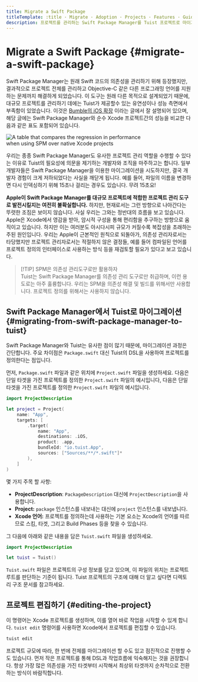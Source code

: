 ```yaml
---
title: Migrate a Swift Package
titleTemplate: :title · Migrate · Adoption · Projects · Features · Guides · Tuist
description: 프로젝트를 관리하는 Swift Package Manager를 Tuist 프로젝트로 마이그레이션 하는 방법을 알아봅니다.
---
```


# Migrate a Swift Package {#migrate-a-swift-package}

Swift Package Manager는 원래 Swift 코드의 의존성을 관리하기 위해 등장했지만, 결과적으로 프로젝트 전체를 관리하고 Objective-C 같은 다른 프로그래밍 언어를 지원하는 문제까지 해결하게 되었습니다. 이 도구는 원래 다른 목적으로 설계되었기 때문에, 대규모 프로젝트를 관리하기 데에는 Tuist가 제공할수 있는 유연성이나 성능 측면에서 부족함이 있었습니다. 이것은 [Bumble의 iOS 확장](https://medium.com/bumble-tech/scaling-ios-at-bumble-239e0fa009f2) 이라는 글에서 잘 설명되어 있으며, 해당 글에는 Swift Package Manager와 순수 Xcode 프로젝트간의 성능을 비교한 다음과 같은 표도 포함되어 있습니다.

<img style="max-width: 400px;" alt="A table that compares the regression in performance when using SPM over native Xcode projects" src="/images/guides/start/migrate/performance-table.webp">

우리는 종종 Swift Package Manager도 유사한 프로젝트 관리 역할을 수행할 수 있다는 이유로 Tuist의 필요성에 의문을 제기하는 개발자와 조직을 마주하고는 합니다. 일부 개발자들은 Swift Package Manager을 이용한 마이그레이션을 시도하지만, 결국 개발자 경험이 크게 저하되었다는 사실을 깨닫게 됩니다. 예를 들어, 파일의 이름을 변경하면 다시 인덱싱하기 위해 15초나 걸리는 경우도 있습니다. 무려 15초요!

**Apple이 Swift Package Manager를 대규모 프로젝트에 적합한 프로젝트 관리 도구로 발전시킬지는 여전히 불확실합니다.** 하지만, 현재로서는 그런 방향으로 나아간다는 뚜렷한 조짐은 보이지 않습니다. 사실 우리는 그와는 정반대의 흐름을 보고 있습니다. Apple은 Xcode에서 영감을 받아, 암시적 구성을 통해 편리함을 추구하는 방향으로 움직이고 있습니다. 하지만 이는 <LocalizedLink href="/guides/features/projects/cost-of-convenience">여러분도 아시다시피</LocalizedLink> 규모가 커질수록 복잡성을 초래하는 주된 원인입니다. 우리는 Apple이 근본적인 원칙으로 되돌아가, 의존성 관리자로서는 타당했지만 프로젝트 관리자로서는 적절하지 않은 결정들, 예를 들어 컴파일된 언어를 프로젝트 정의의 인터페이스로 사용하는 방식 등을 재검토할 필요가 있다고 보고 있습니다.

> [!TIP] SPM은 의존성 관리도구로만 활용하자 \
> Tuist는 Swift Package Manager를 의존성 관리 도구로만 취급하며, 이런 용도로는 아주 훌륭합니다. 우리는 SPM을 의존성 해결 및 빌드를 위해서만 사용합니다. 프로젝트 정의를 위해서는 사용하지 않습니다.

## Swift Package Manager에서 Tuist로 마이그레이션 {#migrating-from-swift-package-manager-to-tuist}

Swift Package Manager와 Tuist는 유사한 점이 많기 때문에, 마이그레이션 과정은 간단합니다. 주요 차이점은 `Package.swift` 대신 Tuist의 DSL을 사용하여 프로젝트를 정의한다는 점입니다.

먼저, `Package.swift` 파일과 같은 위치에 `Project.swift` 파일을 생성하세요. 다음은 단일 타겟을 가진 프로젝트를 정의한 `Project.swift` 파일의 예시입니다, 다음은 단일 타겟을 가진 프로젝트를 정의한 `Project.swift` 파일의 예시입니다.

```swift
import ProjectDescription

let project = Project(
    name: "App",
    targets: [
        .target(
            name: "App",
            destinations: .iOS,
            product: .app,
            bundleId: "io.tuist.App",
            sources: ["Sources/**/*.swift"]*
        ),
    ]
)
```

몇 가지 주목 할 사항:

- **ProjectDescription**: `PackageDescription` 대신에 `ProjectDescription`을 사용합니다.
- **Project:** `package` 인스턴스를 내보내는 대신에 `project` 인스턴스를 내보냅니다.
- **Xcode 언어:** 프로젝트를 정의하는데 사용하는 기본 요소는 Xcode의 언어를 따르므로 스킴, 타겟, 그리고 Build Phases 등을 찾을 수 있습니다.

그 다음에 아래와 같은 내용을 담은 `Tuist.swift` 파일을 생성하세요.

```swift
import ProjectDescription

let tuist = Tuist()
```

`Tuist.swift` 파일은 프로젝트의 구성 정보를 담고 있으며, 이 파일의 위치는 프로젝트 루트를 판단하는 기준이 됩니다. Tuist 프로젝트의 구조에 대해 더 알고 싶다면 <LocalizedLink href="/guides/features/projects/directory-structure">디렉토리 구조</LocalizedLink> 문서를 참고하세요.

## 프로젝트 편집하기 {#editing-the-project}

이 명령어는 Xcode 프로젝트를 생성하며, 이를 열어 바로 작업을 시작할 수 있게 합니다. <LocalizedLink href="/guides/features/projects/editing">`tuist edit`</LocalizedLink> 명령어를 사용하면 Xcode에서 프로젝트를 편집할 수 있습니다.

```bash
tuist edit
```

프로젝트 규모에 따라, 한 번에 전체를 마이그레이션 할 수도 있고 점진적으로 진행할 수도 있습니다. 먼저 작은 프로젝트를 통해 DSL과 작업흐름에 익숙해지는 것을 권장합니다. 항상 가장 많은 의존성을 가진 타겟부터 시작해서 최상위 타겟까지 순차적으로 전환하는 방식이 바람직합니다.

